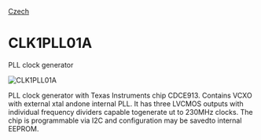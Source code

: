 
[Czech](./README.cs.md)
<!--- module --->
# CLK1PLL01A
<!--- Emodule --->

<!--- subtitle --->PLL clock generator<!--- Esubtitle --->

![CLK1PLL01A](/doc/img/CLK1PLL01A_QRcode.png)

<!--- description --->PLL clock generator with Texas Instruments chip CDCE913. Contains VCXO with external xtal andone internal PLL. It has three LVCMOS outputs with individual frequency dividers capable togenerate ut to 230MHz clocks. The chip is programmable via I2C and configuration may be savedto internal EEPROM.<!--- Edescription --->
            